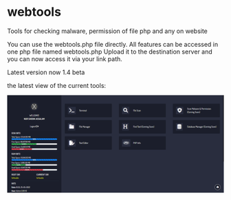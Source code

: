 # webtools
Tools for checking malware, permission of file php and any on website 

You can use the webtools.php file directly. All features can be accessed in one php file named webtools.php
Upload it to the destination server and you can now access it via your link path.


Latest version now 1.4 beta



the latest view of the current tools:

![alt text](https://raw.githubusercontent.com/fordevelopertools/webtools/main/webtools1.3.png)

